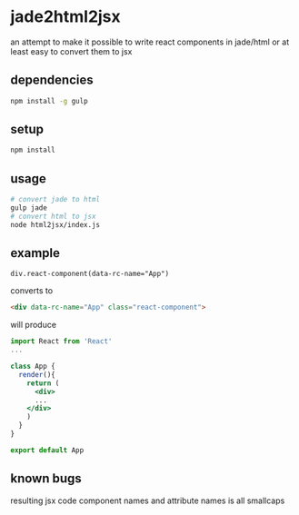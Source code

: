 # jade2html2jsx
an attempt to make it possible to write react components in jade/html or at least easy to convert them to jsx

## dependencies
```sh
npm install -g gulp
```

## setup
```sh
npm install
```

## usage
```sh
# convert jade to html
gulp jade
# convert html to jsx
node html2jsx/index.js
```

## example
```jade
div.react-component(data-rc-name="App")
```
converts to
```html
<div data-rc-name="App" class="react-component">
```
will produce
```jsx
import React from 'React'
...

class App {
  render(){
    return (
      <div>
      ...
    </div>
    )
  }
}

export default App
```

## known bugs
resulting jsx code component names and attribute names is all smallcaps
